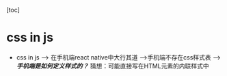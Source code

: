 [toc]
# css in js
- css in js ——> 在手机端react native中大行其道 ——>手机端不存在css样式表 ——> ***手机端是如何定义样式的？***
猜想：可能直接写在HTML元素的内联样式中


